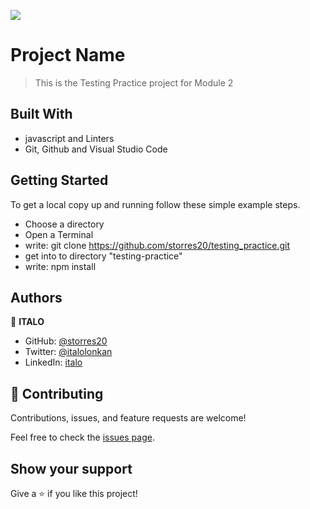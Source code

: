 ![](https://img.shields.io/badge/Microverse-blueviolet)

# Project Name

> This is the Testing Practice project for Module 2

## Built With

- javascript and Linters
- Git, Github and Visual Studio Code


## Getting Started

To get a local copy up and running follow these simple example steps.

- Choose a directory
- Open a Terminal
- write: git clone https://github.com/storres20/testing_practice.git
- get into to directory "testing-practice"
- write: npm install

## Authors

👤 **ITALO**

- GitHub: [@storres20](https://github.com/storres20)
- Twitter: [@italolonkan](https://twitter.com/italolonkan)
- LinkedIn: [italo](https://www.linkedin.com/in/italo-lon-kan/)


## 🤝 Contributing

Contributions, issues, and feature requests are welcome!

Feel free to check the [issues page](https://github.com/storres20/testing_practice/issues).

## Show your support

Give a ⭐️ if you like this project!
